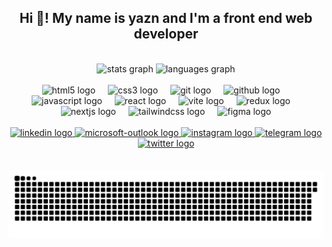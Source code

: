 <div align="center">
    <h2>Hi 👋! My name is yazn and I'm a front end web developer</h2>
    <br>
    <div>
        <img src="https://github-readme-stats.vercel.app/api?username=yazn-108&hide_title=false&hide_rank=false&show_icons=true&include_all_commits=false&count_private=false&disable_animations=false&theme=dracula&locale=en&hide_border=true" height="150" alt="stats graph">
        <img src="https://github-readme-stats.vercel.app/api/top-langs?username=yazn-108&locale=en&hide_title=false&layout=compact&card_width=320&langs_count=5&theme=dracula&hide_border=true" height="150" alt="languages graph">
    </div>
    <br>
    <div>
        <img src="https://cdn.jsdelivr.net/gh/devicons/devicon/icons/html5/html5-original.svg" height="30" alt="html5 logo">
        <img width="12">
        <img src="https://cdn.jsdelivr.net/gh/devicons/devicon/icons/css3/css3-original.svg" height="30" alt="css3 logo">
        <img width="12">
        <img src="https://cdn.jsdelivr.net/gh/devicons/devicon/icons/git/git-original.svg" height="30" alt="git logo">
        <img width="12">
        <img src="https://skillicons.dev/icons?i=github" height="30" alt="github logo">
        <img width="12">
        <img src="https://cdn.jsdelivr.net/gh/devicons/devicon/icons/javascript/javascript-original.svg" height="30" alt="javascript logo">
        <img width="12">
        <img src="https://cdn.jsdelivr.net/gh/devicons/devicon/icons/react/react-original.svg" height="30" alt="react logo">
        <img width="12">
        <img src="https://skillicons.dev/icons?i=vite" height="30" alt="vite logo">
        <img width="12">
        <img src="https://cdn.jsdelivr.net/gh/devicons/devicon/icons/redux/redux-original.svg" height="30" alt="redux logo">
        <img width="12">
        <img src="https://cdn.jsdelivr.net/gh/devicons/devicon/icons/nextjs/nextjs-original.svg" height="30" alt="nextjs logo">
        <img width="12">
        <img src="https://cdn.simpleicons.org/tailwindcss/06B6D4" height="30" alt="tailwindcss logo">
        <img width="12">
        <img src="https://cdn.jsdelivr.net/gh/devicons/devicon/icons/figma/figma-original.svg" height="30" alt="figma logo">
    </div>
    <br>
    <div>
        <a target="_blank" href="https://www.linkedin.com/in/yazn-frontEnd/">
            <img src="https://img.shields.io/static/v1?message=LinkedIn&logo=linkedin&label=&color=0077B5&logoColor=white&labelColor=&style=for-the-badge" height="35" alt="linkedin logo">
        </a>
        <a target="_blank" href="mailto:yazn_108@outlook.sa">
            <img src="https://img.shields.io/static/v1?message=Outlook&logo=microsoft-outlook&label=&color=0078D4&logoColor=white&labelColor=&style=for-the-badge" height="35" alt="microsoft-outlook logo">
        </a>
        <a target="_blank" href="https://www.instagram.com/yazn_108/">
            <img src="https://img.shields.io/static/v1?message=Instagram&logo=instagram&label=&color=E4405F&logoColor=white&labelColor=&style=for-the-badge" height="35" alt="instagram logo">
        </a>
        <a target="_blank" href="https://t.me/yazn_108">
            <img src="https://img.shields.io/static/v1?message=Telegram&logo=telegram&label=&color=2CA5E0&logoColor=white&labelColor=&style=for-the-badge" height="35" alt="telegram logo">
        </a>
        <a target="_blank" href="https://twitter.com/yazn_108">
            <img src="https://img.shields.io/static/v1?message=Twitter&logo=twitter&label=&color=1DA1F2&logoColor=white&labelColor=&style=for-the-badge" height="35" alt="twitter logo">
        </a>
    </div>
    <br>
    <br clear="both">
    <img src="https://raw.githubusercontent.com/yazn-108/yazn-108/36efdb9231c033b764b6b2e473550af8d7a1d88c/snake.svg" alt="Snake animation">
    <br>
</div>
